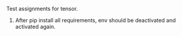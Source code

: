 Test assignments for tensor.

1. After pip install all requirements, env should be deactivated and activated again.
